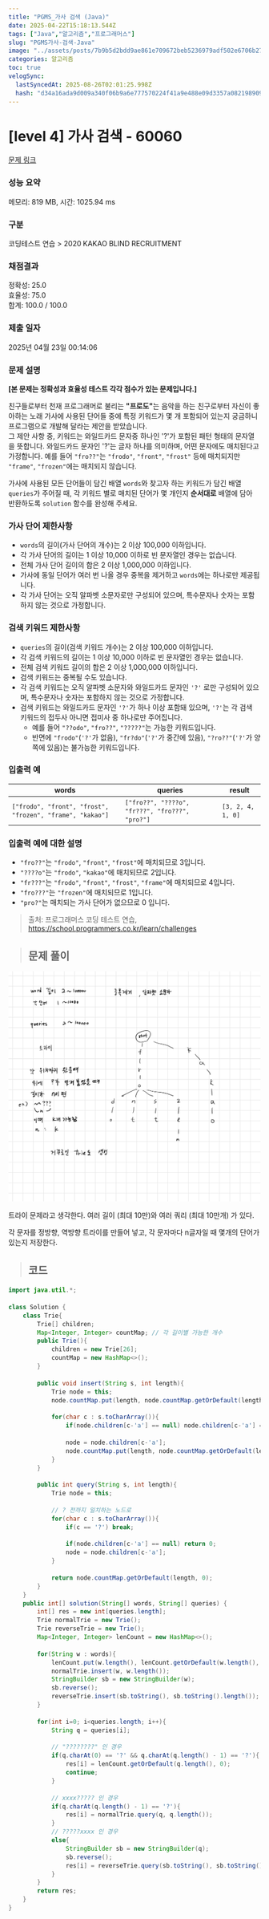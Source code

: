 ```yaml
---
title: "PGMS_가사 검색 (Java)"
date: 2025-04-22T15:18:13.544Z
tags: ["Java","알고리즘","프로그래머스"]
slug: "PGMS가사-검색-Java"
image: "../assets/posts/7b9b5d2bdd9ae861e709672beb5236979adf502e6706b27c078fddd990145678.png"
categories: 알고리즘
toc: true
velogSync:
  lastSyncedAt: 2025-08-26T02:01:25.998Z
  hash: "d34a16ada9d009a340f06b9a6e777570224f41a9e488e09d3357a08219890989"
---
```


# [level 4] 가사 검색 - 60060 

[문제 링크](https://school.programmers.co.kr/learn/courses/30/lessons/60060) 

### 성능 요약

메모리: 819 MB, 시간: 1025.94 ms

### 구분

코딩테스트 연습 > 2020 KAKAO BLIND RECRUITMENT

### 채점결과

정확성: 25.0<br/>효율성: 75.0<br/>합계: 100.0 / 100.0

### 제출 일자

2025년 04월 23일 00:14:06

### 문제 설명

<p><strong>[본 문제는 정확성과 효율성 테스트 각각 점수가 있는 문제입니다.]</strong></p>

<p>친구들로부터 천재 프로그래머로 불리는 <strong>"프로도"</strong>는 음악을 하는 친구로부터 자신이 좋아하는 노래 가사에 사용된 단어들 중에 특정 키워드가 몇 개 포함되어 있는지 궁금하니 프로그램으로 개발해 달라는 제안을 받았습니다.<br>
그 제안 사항 중, 키워드는 와일드카드 문자중 하나인 '?'가 포함된 패턴 형태의 문자열을 뜻합니다. 와일드카드 문자인 '?'는 글자 하나를 의미하며, 어떤 문자에도 매치된다고 가정합니다. 예를 들어  <code>"fro??"</code>는 <code>"frodo"</code>, <code>"front"</code>, <code>"frost"</code> 등에 매치되지만 <code>"frame"</code>, <code>"frozen"</code>에는 매치되지 않습니다.</p>

<p>가사에 사용된 모든 단어들이 담긴 배열 <code>words</code>와 찾고자 하는 키워드가 담긴 배열 <code>queries</code>가 주어질 때, 각 키워드 별로 매치된 단어가 몇 개인지 <strong>순서대로</strong> 배열에 담아 반환하도록 <code>solution</code> 함수를 완성해 주세요.</p>

<h3>가사 단어 제한사항</h3>

<ul>
<li><code>words</code>의 길이(가사 단어의 개수)는 2 이상 100,000 이하입니다.</li>
<li>각 가사 단어의 길이는 1 이상 10,000 이하로 빈 문자열인 경우는 없습니다.</li>
<li>전체 가사 단어 길이의 합은 2 이상 1,000,000 이하입니다.</li>
<li>가사에 동일 단어가 여러 번 나올 경우 중복을 제거하고 <code>words</code>에는 하나로만 제공됩니다.</li>
<li>각 가사 단어는 오직 알파벳 소문자로만 구성되어 있으며, 특수문자나 숫자는 포함하지 않는 것으로 가정합니다.</li>
</ul>

<h3>검색 키워드 제한사항</h3>

<ul>
<li><code>queries</code>의 길이(검색 키워드 개수)는 2 이상 100,000 이하입니다.</li>
<li>각 검색 키워드의 길이는 1 이상 10,000 이하로 빈 문자열인 경우는 없습니다.</li>
<li>전체 검색 키워드 길이의 합은 2 이상 1,000,000 이하입니다.</li>
<li>검색 키워드는 중복될 수도 있습니다.</li>
<li>각 검색 키워드는 오직 알파벳 소문자와 와일드카드 문자인 <code>'?'</code> 로만 구성되어 있으며, 특수문자나 숫자는 포함하지 않는 것으로 가정합니다.</li>
<li>검색 키워드는 와일드카드 문자인 <code>'?'</code>가 하나 이상 포함돼 있으며, <code>'?'</code>는 각 검색 키워드의 접두사 아니면 접미사 중 하나로만 주어집니다.

<ul>
<li>예를 들어 <code>"??odo"</code>, <code>"fro??"</code>, <code>"?????"</code>는 가능한 키워드입니다.</li>
<li>반면에 <code>"frodo"</code>(<code>'?'</code>가 없음), <code>"fr?do"</code>(<code>'?'</code>가 중간에 있음), <code>"?ro??"</code>(<code>'?'</code>가 양쪽에 있음)는 불가능한 키워드입니다.</li>
</ul></li>
</ul>

<h3>입출력 예</h3>
<table class="table">
        <thead><tr>
<th>words</th>
<th>queries</th>
<th>result</th>
</tr>
</thead>
        <tbody><tr>
<td><code>["frodo", "front", "frost", "frozen", "frame", "kakao"]</code></td>
<td><code>["fro??", "????o", "fr???", "fro???", "pro?"]</code></td>
<td><code>[3, 2, 4, 1, 0]</code></td>
</tr>
</tbody>
      </table>
<h3>입출력 예에 대한 설명</h3>

<ul>
<li><code>"fro??"</code>는 <code>"frodo"</code>, <code>"front"</code>, <code>"frost"</code>에 매치되므로 3입니다.</li>
<li><code>"????o"</code>는 <code>"frodo"</code>, <code>"kakao"</code>에 매치되므로 2입니다.</li>
<li><code>"fr???"</code>는 <code>"frodo"</code>, <code>"front"</code>, <code>"frost"</code>, <code>"frame"</code>에 매치되므로 4입니다.</li>
<li><code>"fro???"</code>는 <code>"frozen"</code>에 매치되므로 1입니다.</li>
<li><code>"pro?"</code>는 매치되는 가사 단어가 없으므로 0 입니다.</li>
</ul>


> 출처: 프로그래머스 코딩 테스트 연습, https://school.programmers.co.kr/learn/challenges

> ## 문제 풀이

![](/assets/posts/7b9b5d2bdd9ae861e709672beb5236979adf502e6706b27c078fddd990145678.png)

트라이 문제라고 생각한다. 여러 길이 (최대 10만)와 여러 쿼리 (최대 10만개) 가 있다.

각 문자를 정방향, 역방향 트라이를 만들어 넣고, 각 문자마다 n글자일 때 몇개의 단어가 있는지 저장한다. 

> ## 코드

```java
import java.util.*;

class Solution {
    class Trie{
        Trie[] children;
        Map<Integer, Integer> countMap; // 각 길이별 가능한 개수
        public Trie(){
            children = new Trie[26];
            countMap = new HashMap<>();
        }
        
        public void insert(String s, int length){
            Trie node = this;
            node.countMap.put(length, node.countMap.getOrDefault(length, 0) + 1);
            
            for(char c : s.toCharArray()){
                if(node.children[c-'a'] == null) node.children[c-'a'] = new Trie();
                
                node = node.children[c-'a'];
                node.countMap.put(length, node.countMap.getOrDefault(length, 0) + 1);
            }
        }
        
        public int query(String s, int length){
            Trie node = this;
            
            // ? 전까지 일치하는 노드로
            for(char c : s.toCharArray()){
                if(c == '?') break;
                
                if(node.children[c-'a'] == null) return 0;
                node = node.children[c-'a'];
            }
            
            return node.countMap.getOrDefault(length, 0);
        }
    }
    public int[] solution(String[] words, String[] queries) {
        int[] res = new int[queries.length];
        Trie normalTrie = new Trie();
        Trie reverseTrie = new Trie();
        Map<Integer, Integer> lenCount = new HashMap<>();
        
        for(String w : words){
            lenCount.put(w.length(), lenCount.getOrDefault(w.length(), 0) + 1);
            normalTrie.insert(w, w.length());
            StringBuilder sb = new StringBuilder(w);
            sb.reverse();
            reverseTrie.insert(sb.toString(), sb.toString().length());
        }
        
        for(int i=0; i<queries.length; i++){
            String q = queries[i];
            
            // "????????" 인 경우
            if(q.charAt(0) == '?' && q.charAt(q.length() - 1) == '?'){
                res[i] = lenCount.getOrDefault(q.length(), 0);
                continue;
            }
            
            // xxxx????? 인 경우
            if(q.charAt(q.length() - 1) == '?'){
                res[i] = normalTrie.query(q, q.length());
            }
            // ?????xxxx 인 경우
            else{
                StringBuilder sb = new StringBuilder(q);
                sb.reverse();
                res[i] = reverseTrie.query(sb.toString(), sb.toString().length());
            }
        }
        return res;
    }
}
```
